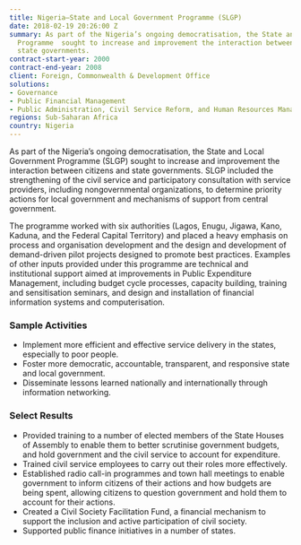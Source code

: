 ```yaml
---
title: Nigeria—State and Local Government Programme (SLGP)
date: 2018-02-19 20:26:00 Z
summary: As part of the Nigeria’s ongoing democratisation, the State and Local Government
  Programme  sought to increase and improvement the interaction between citizens and
  state governments.
contract-start-year: 2000
contract-end-year: 2008
client: Foreign, Commonwealth & Development Office
solutions:
- Governance
- Public Financial Management
- Public Administration, Civil Service Reform, and Human Resources Management
regions: Sub-Saharan Africa
country: Nigeria
---
```


As part of the Nigeria’s ongoing democratisation, the State and Local Government Programme (SLGP) sought to increase and improvement the interaction between citizens and state governments. SLGP included the strengthening of the civil service and participatory consultation with service providers, including nongovernmental organizations, to determine priority actions for local government and mechanisms of support from central government.

The programme worked with six authorities (Lagos, Enugu, Jigawa, Kano, Kaduna, and the Federal Capital Territory) and placed a heavy emphasis on process and organisation development and the design and development of demand-driven pilot projects designed to promote best practices. Examples of other inputs provided under this programme are technical and institutional support aimed at improvements in Public Expenditure Management, including budget cycle processes, capacity building, training and sensitisation seminars, and design and installation of financial information systems and computerisation.

### Sample Activities
* Implement more efficient and effective service delivery in the states, especially to poor people.
* Foster more democratic, accountable, transparent, and responsive state and local government.
* Disseminate lessons learned nationally and internationally through information networking.

### Select Results
* Provided training to a number of elected members of the State Houses of Assembly to enable them to better scrutinise government budgets, and hold government and the civil service to account for expenditure.
* Trained civil service employees to carry out their roles more effectively.
* Established radio call-in programmes and town hall meetings to enable government to inform citizens of their actions and how budgets are being spent, allowing citizens to question government and hold them to account for their actions.
* Created a Civil Society Facilitation Fund, a financial mechanism to support the inclusion and active participation of civil society.
* Supported public finance initiatives in a number of states.
